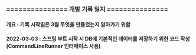 ### =============== 개발 기록 일지 ===============
#### 개요 : 기록 시작일은 3월 무엇을 만들었는지 알아가기 위함


#### 2022-03-03 : 스프링 부트 시작 시 DB에 기본적인 데이터를 저장하기 위한 코드 작성 (CommandLineRunner 인터페이스 사용)

